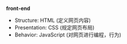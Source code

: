 **front-end**
  * Structure: HTML (定义网页内容)
  * Presentation: CSS (规定网页布局)
  * Behavior: JavaScript (对网页进行编程，行为)
  
  
